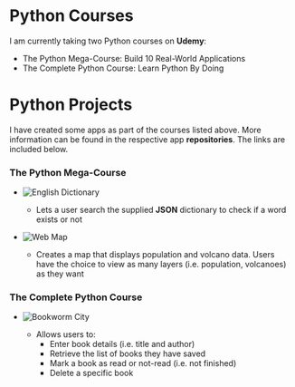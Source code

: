 # Python Courses

I am currently taking two Python courses on **Udemy**:

* The Python Mega-Course: Build 10 Real-World Applications
* The Complete Python Course: Learn Python By Doing

# Python Projects

I have created some apps as part of the courses listed above. More information can be found in the respective app **repositories**. The links are included below.

### The Python Mega-Course
* ![**English Dictionary**](https://github.com/steegea/English-Dictionary.git)
  * Lets a user search the supplied **JSON** dictionary to check if a word exists or not

* ![**Web Map**](https://github.com/steegea/Python-Web-Map.git)
  * Creates a map that displays population and volcano data. Users have the choice to view as many layers (i.e. population, volcanoes) as they want
  
### The Complete Python Course
* ![**Bookworm City**](https://github.com/steegea/Bookworm-City.git)

  * Allows users to:
    * Enter book details (i.e. title and author)
    * Retrieve the list of books they have saved
    * Mark a book as read or not-read (i.e. not finished)
    * Delete a specific book
    

